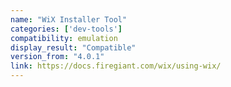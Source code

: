 ```yaml
---
name: "WiX Installer Tool"
categories: ['dev-tools']
compatibility: emulation
display_result: "Compatible"
version_from: "4.0.1"
link: https://docs.firegiant.com/wix/using-wix/
---
```

